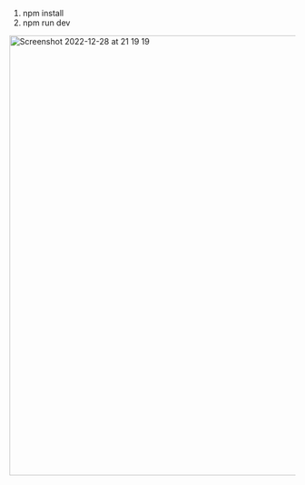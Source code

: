1. npm install
2. npm run dev
<img width="775" alt="Screenshot 2022-12-28 at 21 19 19" src="https://user-images.githubusercontent.com/89204135/209936027-cccfc90e-af79-428a-a468-ba90b0f61d5b.png">
